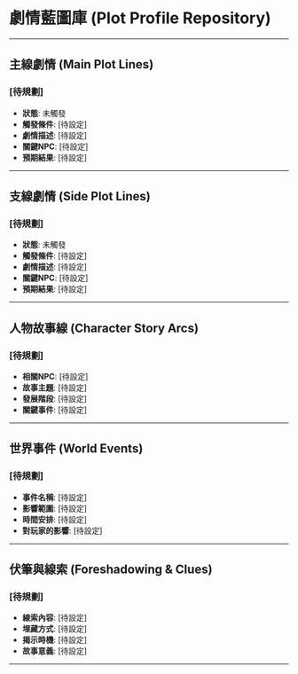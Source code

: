 # 劇情藍圖庫 (Plot Profile Repository)

---

## 主線劇情 (Main Plot Lines)

### [待規劃]
*   **狀態**: 未觸發
*   **觸發條件**: [待設定]
*   **劇情描述**: [待設定]
*   **關鍵NPC**: [待設定]
*   **預期結果**: [待設定]

---

## 支線劇情 (Side Plot Lines)

### [待規劃]
*   **狀態**: 未觸發
*   **觸發條件**: [待設定]
*   **劇情描述**: [待設定]
*   **關鍵NPC**: [待設定]
*   **預期結果**: [待設定]

---

## 人物故事線 (Character Story Arcs)

### [待規劃]
*   **相關NPC**: [待設定]
*   **故事主題**: [待設定]
*   **發展階段**: [待設定]
*   **關鍵事件**: [待設定]

---

## 世界事件 (World Events)

### [待規劃]
*   **事件名稱**: [待設定]
*   **影響範圍**: [待設定]
*   **時間安排**: [待設定]
*   **對玩家的影響**: [待設定]

---

## 伏筆與線索 (Foreshadowing & Clues)

### [待規劃]
*   **線索內容**: [待設定]
*   **埋藏方式**: [待設定]
*   **揭示時機**: [待設定]
*   **故事意義**: [待設定]

---